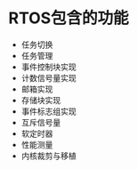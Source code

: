 # RTOS包含的功能

- 任务切换
- 任务管理
- 事件控制块实现
- 计数信号量实现
- 邮箱实现
- 存储块实现
- 事件标志组实现
- 互斥信号量
- 软定时器
- 性能测量
- 内核裁剪与移植

